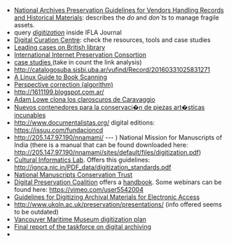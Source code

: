 * [National Archives Preservation Guidelines for Vendors Handling Records and Historical Materials](https://www.archives.gov/preservation/technical/vendor-training.html): describes the _do_ and _don`ts_ to manage fragile assets. 
* query [_digitization_](https://www.ifla.org/search/node/digitization) inside IFLA Journal
* [Digital Curation Centre](http://www.dcc.ac.uk/): check the resources, tools and case studies
* [Leading cases on British library](https://www.bl.uk/digitisation-services)
* [International Internet Preservation Consortion](http://netpreserve.org/)
* [case studies ](http://netpreserve.org/web-archiving/case-studies/)(take in count the link analysis)
* http://catalogosuba.sisbi.uba.ar/vufind/Record/20160331025831271
* [A Linux Guide to Book Scanning](https://natecraun.net/articles/linux-guide-to-book-scanning.html)
* [Perspective correction (algorithm)](https://mzucker.github.io/2016/10/11/unprojecting-text-with-ellipses.html)
* http://1611199.blogspot.com.ar/
* [Adam Lowe clona los claroscuros de Caravaggio](https://elpais.com/diario/2009/10/08/ciberpais/1254968672_850215.html)
* [Nuevos contenedores para la conservaci�n de piezas art�sticas incunables](http://argentinainvestiga.edu.ar/infouniversidades/2.6/listado/noticia.php?titulo=nuevos_contenedores_para_la_conservacion_de_piezas_artisticas_incunables&id=1071)
* http://www.documentalistas.org/    digital editions: https://issuu.com/fundacioncd
* http://205.147.97.190/nnamami/  --- ) National Mission for Manuscripts of India (there is a manual that can be found downloaded here: http://205.147.97.190/nnamami/sites/default/files/digitization.pdf)
* [Cultural Informatics Lab](http://ignca.nic.in/mmd_body.htm). Offers this guidelines: http://ignca.nic.in/PDF_data/digitization_standards.pdf
* [National Manuscripts Conservation Trust](http://www.nmct.co.uk/)
* [Digital Preservation Coalition](http://www.dpconline.org/) offers a [handbook](http://dpconline.org/handbook). Some webinars can be found here: https://vimeo.com/user5542004
* [Guidelines for Digitizing Archival Materials for Electronic Access](https://www.archives.gov/preservation/technical/guidelines.html)
* http://www.ukoln.ac.uk/preservation/presentations/ (info offered seems to be outdated)
* [Vancouver Maritime Museum digitization plan](https://issuu.com/vanmaritime/docs/vmm_digitization_plan_2015)
* [Final report of the taskforce on digital archiving](https://www.clir.org/pubs/reports/pub63watersgarrett.pdf)
* 
